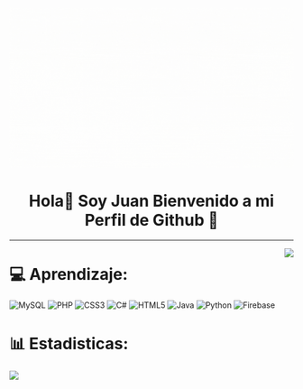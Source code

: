 <div align="center"><img src="HD.gif"/></div>
<h1 align="center">Hola👋 Soy Juan Bienvenido a mi Perfil de Github 🤙</h1>
<hr>
<img align="right" height="150" src="https://media.giphy.com/media/12KDixncjK6l7G/giphy.gif"/>

# 💻 Aprendizaje:
![MySQL](https://img.shields.io/badge/mysql-%2300f.svg?style=for-the-badge&logo=mysql&logoColor=white) ![PHP](https://img.shields.io/badge/php-%23777BB4.svg?style=for-the-badge&logo=php&logoColor=white) ![CSS3](https://img.shields.io/badge/css3-%231572B6.svg?style=for-the-badge&logo=css3&logoColor=white) ![C#](https://img.shields.io/badge/c%23-%23239120.svg?style=for-the-badge&logo=c-sharp&logoColor=white) ![HTML5](https://img.shields.io/badge/html5-%23E34F26.svg?style=for-the-badge&logo=html5&logoColor=white) ![Java](https://img.shields.io/badge/java-%23ED8B00.svg?style=for-the-badge&logo=java&logoColor=white) ![Python](https://img.shields.io/badge/python-3670A0?style=for-the-badge&logo=python&logoColor=ffdd54) ![Firebase](https://img.shields.io/badge/firebase-%23039BE5.svg?style=for-the-badge&logo=firebase)
# 📊 Estadisticas:
<div align="left"><img src="https://github-readme-stats.vercel.app/api?username=korintios&show_icons=true&count_private=true&hide_border=true" align="center" /></div>  




